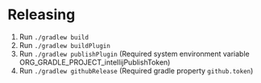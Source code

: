 # Releasing

1. Run `./gradlew build`
2. Run `./gradlew buildPlugin`
3. Run `./gradlew publishPlugin` (Required system environment variable ORG_GRADLE_PROJECT_intellijPublishToken)
4. Run `./gradlew githubRelease` (Required gradle property `github.token`)